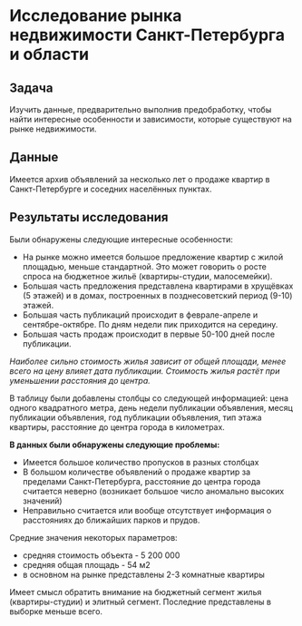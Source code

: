 # Исследование рынка недвижимости Санкт-Петербурга и области

## Задача

Изучить данные, предварительно выполнив предобработку, чтобы найти интересные особенности и зависимости, которые существуют на рынке недвижимости.

## Данные

Имеется архив объявлений за несколько лет о продаже квартир в Санкт-Петербурге и соседних населённых пунктах. 

## Результаты исследования
Были обнаружены следующие интересные особенности:

- На рынке можно имеется большое предложение квартир с жилой площадью, меньше стандартной. Это может говорить о росте спроса на бюджетное жильё (квартиры-студии, малосемейки).
- Большая часть предложения представлена квартирами в хрущёвках (5 этажей) и в домах, построенных в позднесоветский период (9-10) этажей.
- Большая часть публикаций происходит в феврале-апреле и сентябре-октябре. По дням недели пик приходится на середину.
- Большая часть продаж происходит в первые 50-100 дней после публикации.

*Наиболее сильно стоимость жилья зависит от общей площади, менее всего на цену влияет дата публикации. Стоимость жилья растёт при уменьшении расстояния до центра.*

В таблицу были добавлены столбцы со следующей информацией: цена одного квадратного метра, день недели публикации объявления,
месяц публикации объявления, год публикации объявления, тип этажа квартиры, расстояние до центра города в километрах.

**В данных были обнаружены следующие проблемы:**

- Имеется большое количество пропусков в разных столбцах
- В большом количестве объявлений о продаже квартир за пределами Санкт-Петербурга, расстояние до центра города считается неверно (возникает большое число аномально высоких значений) 
- Неправильно считается или вообще отсутствует информация о расстояниях до ближайших парков и прудов.

Средние значения некоторых параметров:

- средняя стоимость объекта - 5 200 000
- средняя общая площадь - 54 м2
- в основном на рынке представлены 2-3 комнатные квартиры

Имеет смысл обратить внимание на бюджетный сегмент жилья (квартиры-студии) и элитный сегмент. Последние представлены в выборке меньше всего.
